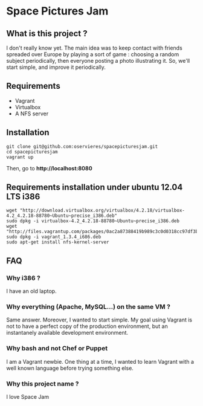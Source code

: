 # Space Pictures Jam

## What is this project ?

I don't really know yet. The main idea was to keep contact with friends spreaded over Europe by playing a sort of game : choosing a random subject periodically, then everyone posting a photo illustrating it. So, we'll start simple, and improve it periodically.

## Requirements

 * Vagrant
 * Virtualbox
 * A NFS server

## Installation

    git clone git@github.com:oservieres/spacepicturesjam.git
    cd spacepicturesjam
    vagrant up

Then, go to **http://localhost:8080**

## Requirements installation under ubuntu 12.04 LTS i386
    wget "http://download.virtualbox.org/virtualbox/4.2.18/virtualbox-4.2_4.2.18-88780~Ubuntu~precise_i386.deb"
    sudo dpkg -i virtualbox-4.2_4.2.18-88780~Ubuntu~precise_i386.deb
    wget "http://files.vagrantup.com/packages/0ac2a87388419b989c3c0d0318cc97df3b0ed27d/vagrant_1.3.4_i686.deb"
    sudo dpkg -i vagrant_1.3.4_i686.deb
    sudo apt-get install nfs-kernel-server

## FAQ

### Why i386 ?

I have an old laptop.

### Why everything (Apache, MySQL...) on the same VM ?

Same answer. Moreover, I wanted to start simple. My goal using Vagrant is not to have a perfect copy of the production environment, but an instantanely available development environment.

### Why bash and not Chef or Puppet

I am a Vagrant newbie. One thing at a time, I wanted to learn Vagrant with a well known language before trying something else.

### Why this project name ?

I love Space Jam
